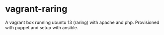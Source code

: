 vagrant-raring
==============

A vagrant box running ubuntu 13 (raring) with apache and php. Provisioned with puppet and setup with ansible.
